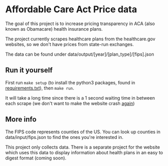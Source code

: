 # Affordable Care Act Price data

The goal of this project is to increase pricing transparency in ACA (also known as Obamacare) health insurance plans.

The project currently scrapes healthcare plans from the healthcare.gov websites, so we don't have prices from state-run exchanges.

The data can be found under data/output/[year]/[plan_type]/[fips].json

## Run it yourself

First run `make setup` (to install the python3 packages, found in [requirements.txt](requirements.txt)), then `make run`.

It will take a long time since there is a 1 second waiting time in between each scrape (we don't want to make the website crash [again](https://en.wikipedia.org/wiki/HealthCare.gov#Issues_during_launch))

## More info

The FIPS code represents counties of the US. You can look up counties in data/input/fips.json to find the ones you're interested in.

This project only collects data. There is a separate project for the website which uses this data to display information about health plans in an easy to digest format (coming soon).
